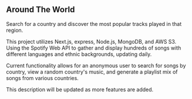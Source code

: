 ## Around The World

Search for a country and discover the most popular tracks played in that region.

This project utilizes Next.js, express, Node.js, MongoDB, and AWS S3. Using the Spotify Web API to gather and display hundreds of songs with different languages and ethnic backgrounds, updating daily.

Current functionality allows for an anonymous user to search for songs by country, view a random country's music, and generate a playlist mix of songs from various countries.

This description will be updated as more features are added.
